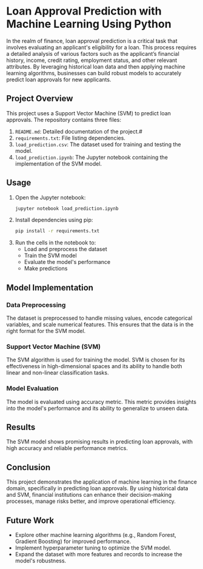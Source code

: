 # Loan Approval Prediction with Machine Learning Using Python

In the realm of finance, loan approval prediction is a critical task that involves evaluating an applicant's eligibility for a loan. This process requires a detailed analysis of various factors such as the applicant’s financial history, income, credit rating, employment status, and other relevant attributes. By leveraging historical loan data and then applying machine learning algorithms, businesses can build robust models to accurately predict loan approvals for new applicants.

## Project Overview

This project uses a Support Vector Machine (SVM) to predict loan approvals. The repository contains three files:

1. `README.md`: Detailed documentation of the project.#
2. `requirements.txt`: File listing dependencies.
3. `load_prediction.csv`: The dataset used for training and testing the model.
4. `load_prediction.ipynb`: The Jupyter notebook containing the implementation of the SVM model.

## Usage

1. Open the Jupyter notebook:
    ```bash
    jupyter notebook load_prediction.ipynb
    ```
2. Install dependencies using pip:
    ```bash
    pip install -r requirements.txt
    ```
3. Run the cells in the notebook to:
    - Load and preprocess the dataset
    - Train the SVM model
    - Evaluate the model's performance
    - Make predictions

## Model Implementation

### Data Preprocessing

The dataset is preprocessed to handle missing values, encode categorical variables, and scale numerical features. This ensures that the data is in the right format for the SVM model.

### Support Vector Machine (SVM)

The SVM algorithm is used for training the model. SVM is chosen for its effectiveness in high-dimensional spaces and its ability to handle both linear and non-linear classification tasks.

### Model Evaluation

The model is evaluated using accuracy metric. This metric provides insights into the model's performance and its ability to generalize to unseen data.

## Results

The SVM model shows promising results in predicting loan approvals, with high accuracy and reliable performance metrics.

## Conclusion

This project demonstrates the application of machine learning in the finance domain, specifically in predicting loan approvals. By using historical data and SVM, financial institutions can enhance their decision-making processes, manage risks better, and improve operational efficiency.

## Future Work

- Explore other machine learning algorithms (e.g., Random Forest, Gradient Boosting) for improved performance.
- Implement hyperparameter tuning to optimize the SVM model.
- Expand the dataset with more features and records to increase the model's robustness.